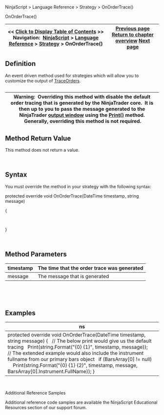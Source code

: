 ﻿


NinjaScript \> Language Reference \> Strategy \> OnOrderTrace()






















OnOrderTrace()







| \<\< [Click to Display Table of Contents](onordertrace.md) \>\> **Navigation:**     [NinjaScript](ninjascript-1.md) \> [Language Reference](language_reference_wip-1.md) \> [Strategy](strategy-1.md) \> OnOrderTrace() | [Previous page](onexecutionupdate-1.md) [Return to chapter overview](strategy-1.md) [Next page](onorderupdate-1.md) |
| --- | --- |











## Definition


An event driven method used for strategies which will allow you to customize the output of [TraceOrders](traceorders-1.md).  


## 




| Warning:  Overriding this method with disable the default order tracing that is generated by the NinjaTrader core.  It is then up to you to pass the message generated to the NinjaTrader [output window](output-1.md) using the [Print()](print-1.md) method.  Generally, overriding this method is not required. |
| --- |



## 


## 


## Method Return Value


This method does not return a value.


 


## Syntax
You must override the method in your strategy with the following syntax:


protected override void OnOrderTrace(DateTime timestamp, string message)  

{  

   

}


 


## Method Parameters




| timestamp | The time that the order trace was generated |
| --- | --- |
| message | The message that is generated |



 


 


## Examples




| ns |
| --- |
| protected override void OnOrderTrace(DateTime timestamp, string message) {    // The below print would give us the default tracing    Print(string.Format("{0} {1}", timestamp, message));      // The extended example would also include the instrument fullname from our primary bars object    if (BarsArray\[0] !\= null)        Print(string.Format("{0} {1} {2}", timestamp, message, BarsArray\[0].Instrument.FullName)); } |



   

Additional Reference Samples  

Additional reference code samples are available the NinjaScript Educational Resources section of our support forum.








